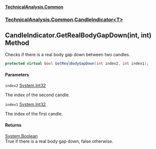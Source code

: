 #### [TechnicalAnalysis.Common](Atypical.TechnicalAnalysis.Common.md 'Atypical.TechnicalAnalysis.Common')
### [TechnicalAnalysis.Common](Atypical.TechnicalAnalysis.Common.md#TechnicalAnalysis.Common 'TechnicalAnalysis.Common').[CandleIndicator&lt;T&gt;](CandleIndicator_T_.md 'TechnicalAnalysis.Common.CandleIndicator<T>')

## CandleIndicator<T>.GetRealBodyGapDown(int, int) Method

Checks if there is a real body gap down between two candles.

```csharp
protected virtual bool GetRealBodyGapDown(int index2, int index1);
```
#### Parameters

<a name='TechnicalAnalysis.Common.CandleIndicator_T_.GetRealBodyGapDown(int,int).index2'></a>

`index2` [System.Int32](https://docs.microsoft.com/en-us/dotnet/api/System.Int32 'System.Int32')

The index of the second candle.

<a name='TechnicalAnalysis.Common.CandleIndicator_T_.GetRealBodyGapDown(int,int).index1'></a>

`index1` [System.Int32](https://docs.microsoft.com/en-us/dotnet/api/System.Int32 'System.Int32')

The index of the first candle.

#### Returns
[System.Boolean](https://docs.microsoft.com/en-us/dotnet/api/System.Boolean 'System.Boolean')  
True if there is a real body gap down, false otherwise.